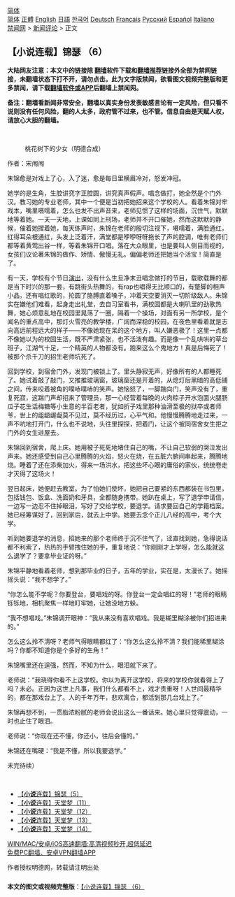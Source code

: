  <!-- 面包屑导航 --> <div class="breadcrumb"><!-- GTranslate: https://gtranslate.io/ -->  <div class="switcher notranslate">  <div class="selected">  <a href="#" onclick="return false;"> 简体</a>  </div>  <div class="option">  <a href="https://www.bannedbook.org" onclick="doGTranslate('zh-CN|zh-CN');jQuery('div.switcher div.selected a').html(jQuery(this).html());return false;" title="简体中文" class="nturl selected"> 简体</a>  <a href="https://www.bannedbook.org/zh-tw/" onclick="doGTranslate('zh-CN|zh-TW');jQuery('div.switcher div.selected a').html(jQuery(this).html());return false;" title="繁體中文" class="nturl"> 正體</a>  <a href="https://www.bannedbook.org/en/" onclick="doGTranslate('zh-CN|en');jQuery('div.switcher div.selected a').html(jQuery(this).html());return false;" title="English" class="nturl"> English</a>  <a href="https://www.bannedbook.org/ja/" onclick="doGTranslate('zh-CN|ja');jQuery('div.switcher div.selected a').html(jQuery(this).html());return false;" title="日本語" class="nturl"> 日語</a>  <a href="https://www.bannedbook.org/ko/" onclick="doGTranslate('zh-CN|ko');jQuery('div.switcher div.selected a').html(jQuery(this).html());return false;" title="한국어" class="nturl"> 한국어</a>  <a href="https://www.bannedbook.org/de/" onclick="doGTranslate('zh-CN|de');jQuery('div.switcher div.selected a').html(jQuery(this).html());return false;" title="Deutsch" class="nturl"> Deutsch</a>  <a href="https://www.bannedbook.org/fr/" onclick="doGTranslate('zh-CN|fr');jQuery('div.switcher div.selected a').html(jQuery(this).html());return false;" title="Français" class="nturl"> Français</a>  <a href="https://www.bannedbook.org/ru/" onclick="doGTranslate('zh-CN|ru');jQuery('div.switcher div.selected a').html(jQuery(this).html());return false;" title="Русский" class="nturl"> Русский</a>  <a href="https://www.bannedbook.org/es/" onclick="doGTranslate('zh-CN|es');jQuery('div.switcher div.selected a').html(jQuery(this).html());return false;" title="Español" class="nturl"> Español</a>  <a href="https://www.bannedbook.org/it/" onclick="doGTranslate('zh-CN|it');jQuery('div.switcher div.selected a').html(jQuery(this).html());return false;" title="Italiano" class="nturl"> Italiano</a>  </div>  </div>      <div class='breadcrumb-sub'><!-- Breadcrumb NavXT 6.3.0 --> <a href="https://www.bannedbook.org/" class="home">禁闻网</a> &gt; <a href="https://www.bannedbook.org/bnews/comments/" class="category">新闻评论</a> &gt; 正文</div></div><h2>【小说连载】锦瑟 （6）</h2> <p class="notice"><b>大陆网友注意：本文中的链接除 <a href="https://github.com/bannedbook/fanqiang" >翻墙</a>软件下载和<a href="https://github.com/killgcd/justmysocks/blob/master/README.md">翻墙推荐</a>链接外全部为禁网链接，未翻墙状态下打不开，请勿点击。此为文字版禁闻，欲看图文视频完整版和更多禁闻，请下载<a href="https://github.com/bannedbook/fanqiang">翻墙软件或APP</a>后翻墙上禁闻网。</p><p>备注：翻墙看新闻非常安全，翻墙以真实身份发表敏感言论有一定风险，但只看不说则没有任何风险，翻的人太多，政府管不过来，也不管。信息自由是天赋人权，请放心大胆的翻墙。</b></p>  <div class="entry"> <br /> <figure><a href="https://i1.wp.com/upload-images-bucket-v64rleca837do.s3.eu-west-1.amazonaws.com/wp-content/uploads/2021/07/29080830/%E6%9C%AA%E6%A0%87%E9%A2%98-1-19.jpg?fit=860%2C484&#038;ssl=1" data-caption="桃花树下的少女（明德合成）"></a><figcaption class="wp-caption-text">桃花树下的少女（明德合成）</figcaption></figure> <p>作者：宋闱闱</p> <p>朱锦愈是对戏上了心，入了迷，愈是每日里横眉冷对，怒发冲冠。</p> <p>她学的是生角，生腔讲究字正腔圆，讲究真声假声。唱念做打，她全然是个门外汉。教习她的专业老师，其中一个便是当初把她招来这个学校的人。看着朱锦对牢戏本，嘴里嗫嚅着，怎么也发不出声音来，老师见惯了这样的场面，沉住气，默默地等着她。一天一天地，上课如同上刑场，老师并不开口催她，然而这默默的静候，催着她撵着她，每天练声时，朱锦在老师的殷切注视下，嗫嚅着，满脸通红，红得耳朵根通红，头发上泛着汗，满堂都是咿咿呀呀拖长了声的腔调，唯有老师们都等着黄莺出谷一样，等着朱锦开口唱。落在大众眼里，也是要叫人侧目而视的，女孩们议论著朱锦的做作、矫情、傲慢无礼。偏偏老师还把她当个活宝！简直是了。</p> <p>有一天，学校有个节日<span class='wp_keywordlink_affiliate'><a href="https://zh-cn.shenyunperformingarts.org/" title="演出" target="_blank">演出</a></span>，没有什么生旦净末丑唱念做打的节目，载歌载舞的都是当下时兴的那一套，有跳街头热舞的，有rap也唱得无比顺口的，有蹩脚的相声小品，还有唱红歌的，抡圆了胳膊直着嗓子，冲着天空要消灭一切阶级敌人。朱锦实在嫌他们难看，起身走出礼堂，去自习室看书，满校园都是大喇叭里的劲歌热舞，她心烦意乱地在校园里晃荡了一圈，隔着一个操场，对面有另一所学校，是个闻名的重点高中，那灯火雪亮的教学楼，广阔而深稳的校园，在夜色里看着就是志向高远前程远大的样子——不像她现在呆的这个地方，叫人嫌恶极了！这里一点都不像她以为的校园生活，既不严肃紧张，也不活泼有趣。而是像一个乱哄哄的草台班子，江湖气十足，一个精英的人物都没有。跑来这么个鬼地方！真是后悔死了！被那个杀千刀的招生老师坑死了。</p> <p>回到学校，到宿舍门外，发现门被锁上了。里头静寂无声，好像所有的人都睡死了。她试着敲了敲门，又推推玻璃窗，玻璃窗还是开着的，从熄灯后黑暗的高低铺之间，传来咬着被角的噗哧噗哧的笑声。她恼怒了，一脚踹向门，笑声没有了，重复死寂，这踹门声却招来了管理员，那一心经营着每晚的火肉粽子开水泡面火腿肠瓜子花生话梅糖等小生意的半百老者，犹如折子戏里那种油滑至极的狱卒或者师爷，世上的龃龉龌龊莫不见过，莫不经历过，心平气和。他慢慢腾腾地走过来，一声不吭地打开门，什么也不说地，头往里探探，把着门，让这个被同宿舍女生拒之门外的女生进屋去。</p>  <p>朱锦回到宿舍，爬上床。她用被子死死地堵住自己的嘴，不让自己软弱的哭泣发出声来。她还感受到自己心里腾腾的火焰，怒火在烧，在五脏六腑间串起来，腾腾地烧。睡着了还在添柴加火，得来一场洪水，把这些坏心眼的庸俗的家伙，统统卷走才灭得了这场火！</p> <p>翌日起床，她便赶去教室。为了怕她们使坏，她把自己要紧的东西都装在书包里，包括钱包、饭盒、洗面奶和牙具，全都随身携带。她趴在桌上，写了退学申请信，一边写一边忍不住掉眼泪，写好了交给学校，要退学。请求要回自己的学籍档案。她已经筹谋好了，回到家后，就去上中学。她要去念个正儿八经的高中，考个大学。</p> <p>听到她要退学的消息，招她来的那个老师终于沉不住气了，迳直找到她，急得说话都不利索了，热热的手臂拽住她的手，重复地说：“你刚刚才上学呀，怎么能就这么退学了？要拿毕业证的呀。”</p> <p>朱锦平静地看着老师，想到那毕业的日子，五年的学业，实在是，太漫长了。她摇摇头说：“我不想学了。”</p> <p>“你怎么能不学呢？你要登台，要唱戏的呀。你登台一定会唱红的呀！”老师的眼睛铄铄地，相机聚焦一样地盯牢她，让她没地方躲。</p>  <p>“我不想唱戏。”朱锦调开眼神：“我从来没有喜欢唱戏。我是糊里糊涂被你们招进来的。”</p> <p>怎么这么拎不清呀？老师气得眼睛都红了：“你怎么这么拎不清？我们能稀里糊涂吗？你都不知道你是个多好的生角！”</p> <p>朱锦嘴里还在逞强，然而，不知为什么，眼泪就下来了。</p> <p>老师说：“我晓得你看不上这学校。你以为离开这学校，将来的学校你就看得上了吗？未必。正因为这世上凡事，我们什么都看不上，戏才贵重呀！人世间最精华的，都在那戏台上了。人的千年万年，悲欢离合，都活到那几台戏上了。”</p> <p>朱锦再想不到，一贯脂浓粉腻的老师会说出这么一番话来。她心里只觉得震动，一时也止住了眼泪。</p>  <p>老师说：“你现在还不懂，你还小，往后会懂的。”</p> <p>朱锦还在嘴硬：“我是不懂，所以我要退学。”</p> <p>未完待续）</p> <p>&nbsp;</p> <ul class='op-related-articles' title='相关阅读'> <li><a href='https://www.bannedbook.org/bnews/comments/20210729/1596415.html' target='_blank'>【<b>小说</b>连载】锦瑟（5）</a></li> <li><a href='https://www.bannedbook.org/bnews/comments/20210729/1596413.html' target='_blank'>【<b>小说</b>连载】天堂梦（11）</a></li> <li><a href='https://www.bannedbook.org/bnews/comments/20210729/1596412.html' target='_blank'>【<b>小说</b>连载】天堂梦（12）</a></li> <li><a href='https://www.bannedbook.org/bnews/comments/20210729/1596411.html' target='_blank'>【<b>小说</b>连载】天堂梦（13）</a></li> <li><a href='https://www.bannedbook.org/bnews/comments/20210729/1596410.html' target='_blank'>【<b>小说</b>连载】天堂梦（14）</a></li> </ul> <p class="texttj"> <a href="https://github.com/bannedbook/fanqiang/wiki/V2ray%E6%9C%BA%E5%9C%BA" target="_blank">WIN/MAC/安卓/iOS高速翻墙:高清视频秒开,超低延迟</a><br/> <a href="https://github.com/bannedbook/fanqiang/wiki/%E7%A6%81%E9%97%BB%E7%BD%91%E5%AE%89%E5%8D%93%E7%BF%BB%E5%A2%99%E6%96%B0%E9%97%BBAPP" target="_blank">免费PC翻墙、安卓VPN翻墙APP</a></p> <p>作者授权明德网，转载请注明出处</p><a name='sharetosocial'></a>  <div style="margin-bottom:5px;padding-bottom:5px;clear:both"> <div id="archive-pix-1" class="banner-ads"> <!-- AuctionX Display platform tag START --> <div id="26318x728x90x621x_ADSLOT2" clicktrack="%%CLICK_URL_ESC%%"></div> <!-- AuctionX Display platform tag END --> </div> <div id="archive-pix-2" class="banner-ads"> <!-- AuctionX Display platform tag START --> <div id="26315x300x250x621x_ADSLOT2" clicktrack="%%CLICK_URL_ESC%%"></div> <!-- AuctionX Display platform tag END --> </div> </div>  <div id="archive-pix-1" class="banner-ads"> <!-- AuctionX Display platform tag START --> <div id="26318x728x90x621x_ADSLOT3" clicktrack="%%CLICK_URL_ESC%%"></div> <!-- AuctionX Display platform tag END --> </div> <div><b>本文的图文或视频完整版</b>：<a href='https://www.bannedbook.org/bnews/comments/20210729/1596414.html'>【小说连载】锦瑟 （6）</a></div>  </div><!--END ENTRY--> 
